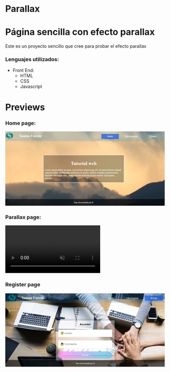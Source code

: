 # Parallax

# Página sencilla con efecto parallax
<p>Este es un proyecto sencillo que cree para probar el efecto parallax</p>

### Lenguajes utilizados:

- Front End:
    + HTML 
    + CSS 
    + Javascript

# Previews

### Home page:
<p align='left'>
    <img src='img/paralax1.jpg'></img>
</p>

### Parallax page:
<p align='left'>
    <video autoplay muted><source src='img/video.mp4'></video>
</p>

### Register page
<p align='left'>
    <img src='img/paralax2.jpg'></img>
</p>

